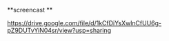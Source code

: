 **screencast ** 

https://drive.google.com/file/d/1kCfDiYsXwlnCfUU6g-pZ9DUTvYiN04sr/view?usp=sharing

